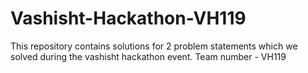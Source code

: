 # Vashisht-Hackathon-VH119
This repository contains solutions for 2 problem statements which we solved during the vashisht hackathon event. Team number - VH119
